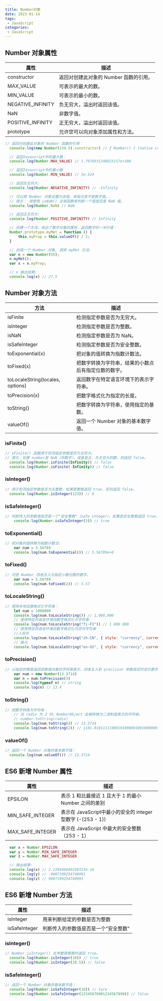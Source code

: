 ```yaml
---
title: Number对象
date: 2023-01-14
tags:
 - JavaScript
categories:
 - JavaScript
---
```

## Number 对象属性

| 属性              | 描述                                   |
| ----------------- | -------------------------------------- |
| constructor       | 返回对创建此对象的 Number 函数的引用。 |
| MAX_VALUE         | 可表示的最大的数。                     |
| MIN_VALUE         | 可表示的最小的数。                     |
| NEGATIVE_INFINITY | 负无穷大，溢出时返回该值。             |
| NaN               | 非数字值。                             |
| POSITIVE_INFINITY | 正无穷大，溢出时返回该值。             |
| prototype         | 允许您可以向对象添加属性和方法。       |

```js
// 返回对创建此对象的 Number 函数的引用：
  console.log(new Number(134.5).constructor) // ƒ Number() { [native code] }

  // 返回Javascript中的最大数：
  console.log(Number.MAX_VALUE) // 1.7976931348623157e+308

  // 返回Javascript中的最小数
  console.log(Number.MIN_VALUE) // 5e-324

  // 返回负无穷大:
  console.log(Number.NEGATIVE_INFINITY) // -Infinity

  // 可以把 Number 对象设置为该值，来指示其不是数字值。
  // 提示： 请使用 isNaN() 全局函数来判断一个值是否是 NaN 值。
  console.log(Number.NaN) // NaN

  // 返回正无穷大:
  console.log(Number.POSITIVE_INFINITY) // Infinity

  // 创建一个方法，给出了数字对象的属性，返回数字的一半价值：
  Number.prototype.myMet = function () {
      this.myProp = this.valueOf() / 2;
  }

  // 创造一个 Number 对象, 调用 myMet 方法:
  var n = new Number(55);
  n.myMet();
  var x = n.myProp;

  // x 输出结果:
  console.log(x) // 27.5
```
## Number 对象方法

| 方法                             | 描述                                                 |
| -------------------------------- | ---------------------------------------------------- |
| isFinite                         | 检测指定参数是否为无穷大。                           |
| isInteger                        | 检测指定参数是否为整数。                             |
| isNaN                            | 检测指定参数是否为 NaN。                             |
| isSafeInteger                    | 检测指定参数是否为安全整数。                         |
| toExponential(x)                 | 把对象的值转换为指数计数法。                         |
| toFixed(x)                       | 把数字转换为字符串，结果的小数点后有指定位数的数字。 |
| toLocaleString(locales, options) | 返回数字在特定语言环境下的表示字符串。               |
| toPrecision(x)                   | 把数字格式化为指定的长度。                           |
| toString()                       | 把数字转换为字符串，使用指定的基数。                 |
| valueOf()                        | 返回一个 Number 对象的基本数字值。                   |

### isFinite()
```js
// sFinite() 函数用于检测指定参数是否为无穷大。
// 提示：如果 number是 NaN（非数字），或者是正、负无穷大的数，则返回 false。
  console.log(Number.isFinite(Infinity)) // false
  console.log(Number.isFinite(-Infinity)) // false
```

### isInteger()
```js
// 用于检测指定参数是否为无整数，如果是整数返回 true，否则返回 false。
  console.log(Number.isInteger(123)) // 6
```

### isSafeInteger()
```js
// 判断传入的参数值是否是一个"安全整数"（safe integer），如果是安全整数返回 true，否则返回 false
    console.log(Number.isSafeInteger(3)) // true
```

### toExponential()
```js
// 把对象的值转换为指数计数法:
    var num = 5.56789
    console.log(num.toExponential()) // 5.56789e+0
```

### toFixed()
```js
// 可把 Number 四舍五入为指定小数位数的数字。
    var num = 5.56789
    console.log(num.toFixed(2)) // 5.57
```

### toLocaleString()
```js
// 使用本地设置格式化字符串：
    let num = 1000000
    console.log(num.toLocaleString()) // 1,000,000
    // 使用特定的语言环境将数字格式化为字符串
    console.log(num.toLocaleString("fi-FI")) // 1 000 000
    // 使用特定的语言环境将数字格式化为货币字符串
    //人民币
    console.log(num.toLocaleString("zh-CN", { style: "currency", currency: "CNY" })) // ¥1,000,000.00
    // 美元
    console.log(num.toLocaleString("en-US", { style: "currency", currency: "USD" })) // $1,000,000.00
```

### toPrecision()
```js
// 以指定的精度返回该数值对象的字符串表示，四舍五入到 precision 参数指定的显示数字位数
    var num = new Number(13.3714)
    var n = num.toPrecision(3)
    console.log(typeof n) // string
    console.log(n) // 13.4
```

### toString()
```js
// 把数字转换为字符串：
    // 当 radix 为 2 时，NumberObject 会被转换为二进制值表示的字符串。
    // number.toString(radix)
    console.log(num.toString()) // 13.3714
    console.log(num.toString(2)) // 1101.0101111100010100000100100000010110111100000000011
```

### valueOf()
```js
// 返回一个 Number 对象的基本数字值：
  console.log(num.valueOf()) // 13.3714
```

## ES6 新增 Number 属性

| 属性             | 描述                                                        |
| ---------------- | ----------------------------------------------------------- |
| EPSILON          | 表示 1 和比最接近 1 且大于 1 的最小 Number 之间的差别       |
| MIN_SAFE_INTEGER | 表示在 JavaScript中最小的安全的 integer 型数字 (-(253 - 1)) |
| MAX_SAFE_INTEGER | 表示在 JavaScript 中最大的安全整数（253 - 1）               |

```js
  var x = Number.EPSILON
  var y = Number.MIN_SAFE_INTEGER
  var z = Number.MAX_SAFE_INTEGER

  // 输出结果:
  console.log(x) // 2.220446049250313e-16
  console.log(y) // -9007199254740991
  console.log(z) // 9007199254740991
```

## ES6 新增 Number 方法

| 属性          | 描述                                 |
| ------------- | ------------------------------------ |
| isInteger     | 用来判断给定的参数是否为整数         |
| isSafeInteger | 判断传入的参数值是否是一个"安全整数" |

### isInteger()
```js
// Number.isInteger() 在参数是整数时返回 true。
  console.log(Number.isInteger(10)) // true
  console.log(Number.isInteger(10.5)) // false
```

### isSafeInteger()
```js
// 返回一个 Number 对象的基本数字值：
  console.log(Number.isSafeInteger(10)) // ture
  console.log(Number.isSafeInteger(12345678901234567890)) // false
```
